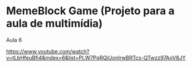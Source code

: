 # MemeBlock Game (Projeto para a aula de multimídia)

Aula 6

https://www.youtube.com/watch?v=tLbHfeuBfi4&index=6&list=PLW7PqRQiUonlrwBRTcs-QTwzz97AoV8JY
